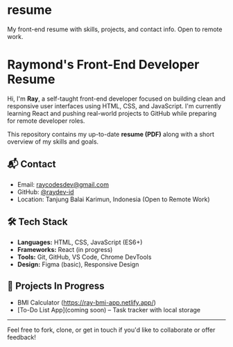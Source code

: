 # resume
My front-end resume with skills, projects, and contact info. Open to remote work.

# Raymond's Front-End Developer Resume

Hi, I'm **Ray**, a self-taught front-end developer focused on building clean and responsive user interfaces using HTML, CSS, and JavaScript. I'm currently learning React and pushing real-world projects to GitHub while preparing for remote developer roles.

This repository contains my up-to-date **resume (PDF)** along with a short overview of my skills and goals.

## 📬 Contact

- Email: [raycodesdev@gmail.com](mailto:raycodesdev@gmail.com)  
- GitHub: [@raydev-id](https://github.com/raydev-id)  
- Location: Tanjung Balai Karimun, Indonesia (Open to Remote Work)

## 🛠️ Tech Stack

- **Languages:** HTML, CSS, JavaScript (ES6+)
- **Frameworks:** React (in progress)
- **Tools:** Git, GitHub, VS Code, Chrome DevTools
- **Design:** Figma (basic), Responsive Design

## 🚀 Projects In Progress

- BMI Calculator (https://ray-bmi-app.netlify.app/)
- [To-Do List App](coming soon) – Task tracker with local storage  

---

Feel free to fork, clone, or get in touch if you'd like to collaborate or offer feedback!
